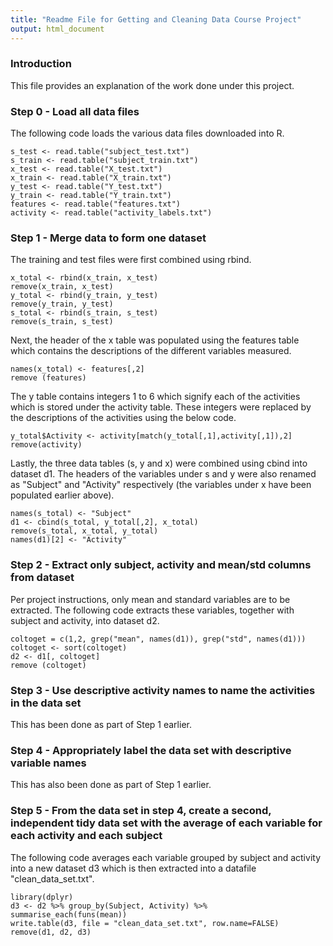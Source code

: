 ```yaml
---
title: "Readme File for Getting and Cleaning Data Course Project"
output: html_document
---
```


### Introduction

This file provides an explanation of the work done under this project.

### Step 0 - Load all data files

The following code loads the various data files downloaded into R. 

```{r}
s_test <- read.table("subject_test.txt")
s_train <- read.table("subject_train.txt")
x_test <- read.table("X_test.txt")
x_train <- read.table("X_train.txt")
y_test <- read.table("Y_test.txt")
y_train <- read.table("Y_train.txt")
features <- read.table("features.txt")
activity <- read.table("activity_labels.txt")
```

### Step 1 - Merge data to form one dataset 

The training and test files were first combined using rbind.

```{r}
x_total <- rbind(x_train, x_test)
remove(x_train, x_test)
y_total <- rbind(y_train, y_test)
remove(y_train, y_test)
s_total <- rbind(s_train, s_test)
remove(s_train, s_test)
```

Next, the header of the x table was populated using the features table which contains the descriptions of the different variables measured.

```{r}
names(x_total) <- features[,2]
remove (features)
```

The y table contains integers 1 to 6 which signify each of the activities which is stored under the activity table. These integers were replaced by the descriptions of the activities using the below code. 

```{r}
y_total$Activity <- activity[match(y_total[,1],activity[,1]),2]
remove(activity)
```

Lastly, the three data tables (s, y and x) were combined using cbind into dataset d1. The headers of the variables under s and y were also renamed as "Subject" and "Activity" respectively (the variables under x have been populated earlier above).

```{r}
names(s_total) <- "Subject"
d1 <- cbind(s_total, y_total[,2], x_total)
remove(s_total, x_total, y_total)
names(d1)[2] <- "Activity"
```

### Step 2 - Extract only subject, activity and mean/std columns from dataset

Per project instructions, only mean and standard variables are to be extracted. The following code extracts these variables, together with subject and activity, into dataset d2. 

```{r}
coltoget = c(1,2, grep("mean", names(d1)), grep("std", names(d1)))
coltoget <- sort(coltoget)
d2 <- d1[, coltoget]
remove (coltoget)
```

### Step 3 - Use descriptive activity names to name the activities in the data set 

This has been done as part of Step 1 earlier.


### Step 4 - Appropriately label the data set with descriptive variable names 

This has also been done as part of Step 1 earlier.


### Step 5 - From the data set in step 4, create a second, independent tidy data set with the average of each variable for each activity and each subject

The following code averages each variable grouped by subject and activity into a new dataset d3 which is then extracted into a datafile "clean_data_set.txt".

```{r}
library(dplyr)
d3 <- d2 %>% group_by(Subject, Activity) %>% summarise_each(funs(mean))
write.table(d3, file = "clean_data_set.txt", row.name=FALSE)
remove(d1, d2, d3)
```
